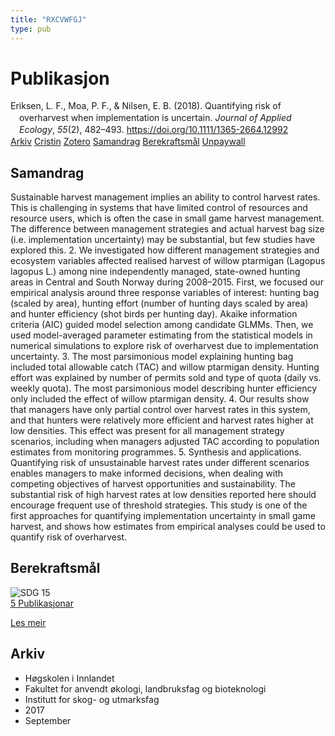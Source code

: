```yaml
---
title: "RXCVWFGJ"
type: pub
---
```

<h1>Publikasjon</h1>
<article id="csl-bib-container-RXCVWFGJ" class="csl-bib-container">
  <div class="csl-bib-body" style="line-height: 1.35; padding-left: 1em; text-indent:-1em;">
  <div class="csl-entry">Eriksen, L. F., Moa, P. F., &amp; Nilsen, E. B. (2018). Quantifying risk of overharvest when implementation is uncertain. <i>Journal of Applied Ecology</i>, <i>55</i>(2), 482&#x2013;493. <a href="https://doi.org/10.1111/1365-2664.12992">https://doi.org/10.1111/1365-2664.12992</a></div>
</div>
  <div class="csl-bib-buttons">
    <a href="#taxonomy-article-RXCVWFGJ" class="csl-bib-button">Arkiv</a>
    <a href="https://app.cristin.no/results/show.jsf?id=1498875" alt="Cristin URL" class="csl-bib-button">Cristin</a>
    <a href="http://zotero.org/groups/5402882/items/RXCVWFGJ" alt="Zotero URL" class="csl-bib-button">Zotero</a>
    <a href="#abstract-article-RXCVWFGJ" class="csl-bib-button">Samandrag</a>
    <a href="#sdg-article-RXCVWFGJ" class="csl-bib-button">Berekraftsmål</a>
    <a href="https://besjournals.onlinelibrary.wiley.com/doi/pdfdirect/10.1111/1365-2664.12992" class="csl-bib-button">Unpaywall</a>
  </div>
  <div id="csl-bib-meta-container-RXCVWFGJ"></div>
</article>
<div id="csl-bib-meta-RXCVWFGJ" class="csl-bib-meta">
  <article id="abstract-article-RXCVWFGJ" class="abstract-article">
    <h1>Samandrag</h1>
    Sustainable harvest management implies an ability to control harvest rates. This is challenging in systems that have limited control of resources and resource users, which is often the case in small game harvest management. The difference between management strategies and actual harvest bag size (i.e. implementation uncertainty) may be substantial, but few studies have explored this. 2. We investigated how different management strategies and ecosystem variables affected realised harvest of willow ptarmigan (Lagopus lagopus L.) among nine independently managed, state-owned hunting areas in Central and South Norway during 2008–2015. First, we focused our empirical analysis around three response variables of interest: hunting bag (scaled by area), hunting effort (number of hunting days scaled by area) and hunter efficiency (shot birds per hunting day). Akaike information criteria (AIC) guided model selection among candidate GLMMs. Then, we used model-averaged parameter estimating from the statistical models in numerical simulations to explore risk of overharvest due to implementation uncertainty. 3. The most parsimonious model explaining hunting bag included total allowable catch (TAC) and willow ptarmigan density. Hunting effort was explained by number of permits sold and type of quota (daily vs. weekly quota). The most parsimonious model describing hunter efficiency only included the effect of willow ptarmigan density. 4. Our results show that managers have only partial control over harvest rates in this system, and that hunters were relatively more efficient and harvest rates higher at low densities. This effect was present for all management strategy scenarios, including when managers adjusted TAC according to population estimates from monitoring programmes. 5. Synthesis and applications. Quantifying risk of unsustainable harvest rates under different scenarios enables managers to make informed decisions, when dealing with competing objectives of harvest opportunities and sustainability. The substantial risk of high harvest rates at low densities reported here should encourage frequent use of threshold strategies. This study is one of the first approaches for quantifying implementation uncertainty in small game harvest, and shows how estimates from empirical analyses could be used to quantify risk of overharvest.
  </article>
  <article id="sdg-article-RXCVWFGJ" class="sdg-article">
    <h1>Berekraftsmål</h1>
    <div class="sdg-container"><div id="sdg15" class="sdg"> <img src="{{< params subfolder >}}images/sdg/sdg15_no.png" class="image" alt="SDG 15"> <div class="sdg-overlay"> <a href="{{< params subfolder >}}no/archive/?sdg=15#archive" class="sdg-publication-count"><span>5</span> Publikasjonar</a> <p><a href="NA" class="sdg-read-more">Les meir</a></p> </div> </div></div>
  </article>
  <article id="taxonomy-article-RXCVWFGJ" class="taxonomy-article">
    <h1>Arkiv</h1>
    <ul>
      <li>Høgskolen i Innlandet</li>
      <li>Fakultet for anvendt økologi, landbruksfag og bioteknologi</li>
      <li>Institutt for skog- og utmarksfag</li>
      <li>2017</li>
      <li>September</li>
    </ul>
  </article>
</div>

